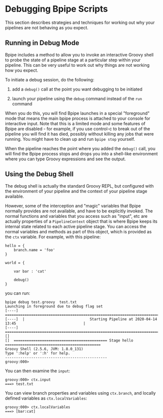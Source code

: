 [comment]: <> ( vim: ts=20 expandtab tw=100 spell nocindent nosmartindent filetype=Markdown)

# Debugging Bpipe Scripts

This section describes strategies and techniques for working out why your
pipelines are not behaving as you expect.

## Running in Debug Mode

Bpipe includes a method to allow you to invoke an interactive Groovy shell to probe
the state of a pipeline stage at a particular step within your pipeline. This can 
be very useful to work out why things are not working how you expect.

To initiate a debug session, do the following:

1. add a `debug()` call at the point you want debugging to be initiated

2. launch your pipeline using the `debug` command instead of the `run` command

When you do this, you will find Bpipe launches in a special "foreground" mode that means
the main bpipe process is attached to your console for interactive input. Note that this is 
a limited mode and some features of Bpipe are disabled - for example, if you use control-c to 
break out of the pipeline you will find it has died, possibly without killing any jobs 
that were running. You might have to clean up and run `bpipe stop` yourself.

When the pipeline reaches the point where you added the `debug()` call, you will find the
Bpipe process stops and drops you into a shell-like environment where you can type Groovy 
expressions and see the output.

## Using the Debug Shell

The debug shell is actually the standard Groovy REPL, but configured with the environment of your
pipeline and the context of your pipeline stage available.

However, some of the interception and "magic" variables that Bpipe normally provides are not
available, and have to be explicitly invoked. The normal functions and variables that you access
such as "input", etc are actually properties of a `PipelineContext` object that is where Bpipe
keeps its internal state related to each active pipeline stage. You can access the normal 
variables and methods as part of this object, which is provided as the `ctx` variable. For example, 
with this pipeline:

```
hello = {
    branch.name = 'foo'
}

world = {

    var bar : 'cat'

    debug()
}
```

you can run:

```
bpipe debug test.groovy  test.txt 
Launching in foreground due to debug flag set
[----]  ====================================================================================================
[----]  |                              Starting Pipeline at 2020-04-14 13:45                               |
[----]  ====================================================================================================
[]  
[]  =========================================== Stage hello ============================================
Groovy Shell (2.5.6, JVM: 1.8.0_131)
Type ':help' or ':h' for help.
-----------------------------------------------
groovy:000> 
```

You can then examine the `input`:

```
groovy:000> ctx.input
===> test.txt
```

You can view branch properties and variables using `ctx.branch`, and locally defined variables as `ctx.localVariables`:

```
groovy:000> ctx.localVariables
===> [bar:cat]
```

